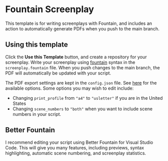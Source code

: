 # Fountain Screenplay
This template is for writing screenplays with Fountain, and includes an action to automatically generate PDFs when you push to the main branch.

## Using this template

Click the **Use this Template** button, and create a repository for your screenplay. Write your screenplay using [fountain](https://fountain.io/) syntax in the `screenplay.fountain` file. When you push changes to the main branch, the PDF will automatically be updated with your script. 

The PDF export settings are kept in the `config.json` file. See [here](https://github.com/ifrost/afterwriting-labs/blob/master/docs/clients.md#config-file) for the available options. Some options you may wish to edit include:
- Changing `print_profile` from `"a4"` to `"usletter"` if you are in the United States
- Changing `scene_numbers` to `"both"` when you want to include scene numbers in your script.

## Better Fountain

I recommend editing your script using Better Fountain for Visual Studio Code. This will give you many features, including previews, syntax highlighting, automatic scene numbering, and screenplay statistics. 